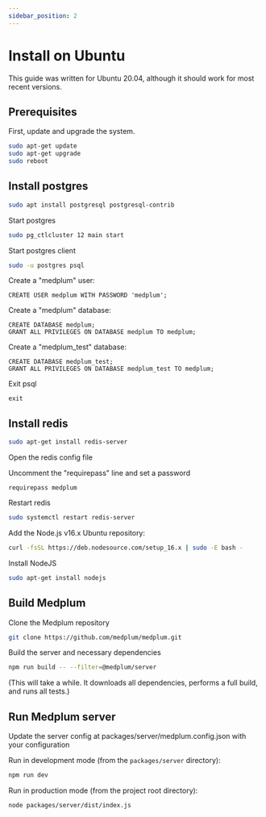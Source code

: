 ```yaml
---
sidebar_position: 2
---
```


# Install on Ubuntu

This guide was written for Ubuntu 20.04, although it should work for most recent versions.

## Prerequisites

First, update and upgrade the system.

```bash
sudo apt-get update
sudo apt-get upgrade
sudo reboot
```

## Install postgres

```bash
sudo apt install postgresql postgresql-contrib
```

Start postgres

```bash
sudo pg_ctlcluster 12 main start
```

Start postgres client

```bash
sudo -u postgres psql
```

Create a "medplum" user:

```PLpgSQL
CREATE USER medplum WITH PASSWORD 'medplum';
```

Create a "medplum" database:

```PLpgSQL
CREATE DATABASE medplum;
GRANT ALL PRIVILEGES ON DATABASE medplum TO medplum;
```

Create a "medplum_test" database:

```PLpgSQL
CREATE DATABASE medplum_test;
GRANT ALL PRIVILEGES ON DATABASE medplum_test TO medplum;
```

Exit psql

```PLpgSQL
exit
```

## Install redis

```bash
sudo apt-get install redis-server
```

Open the redis config file

Uncomment the "requirepass" line and set a password

```
requirepass medplum
```

Restart redis

```bash
sudo systemctl restart redis-server
```

Add the Node.js v16.x Ubuntu repository:

```bash
curl -fsSL https://deb.nodesource.com/setup_16.x | sudo -E bash -
```

Install NodeJS

```bash
sudo apt-get install nodejs
```

## Build Medplum

Clone the Medplum repository

```bash
git clone https://github.com/medplum/medplum.git
```

Build the server and necessary dependencies

```bash
npm run build -- --filter=@medplum/server
```

(This will take a while. It downloads all dependencies, performs a full build, and runs all tests.)

## Run Medplum server

Update the server config at packages/server/medplum.config.json with your configuration

Run in development mode (from the `packages/server` directory):

```bash
npm run dev
```

Run in production mode (from the project root directory):

```bash
node packages/server/dist/index.js
```
